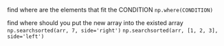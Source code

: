 find where are the elements that fit the CONDITION
`np.where(CONDITION)`

find where should you put the new array into the existed array
`np.searchsorted(arr, 7, side='right')`
`np.searchsorted(arr, [1, 2, 3], side='left')`